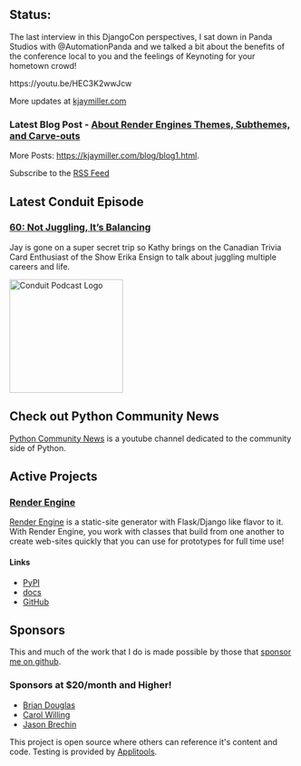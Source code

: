 ## Status:
<p>The last interview in this DjangoCon perspectives, I sat down in Panda Studios with @AutomationPanda and we talked a bit about the benefits of the conference local to you and the feelings of Keynoting for your hometown crowd!</p>

<p>https://youtu.be/HEC3K2wwJcw</p>

More updates at [kjaymiller.com](https://kjaymiller.com/microblog/microblog)

### Latest Blog Post - [About Render Engines Themes, Subthemes, and Carve-outs](https://kjaymiller.com/blog/about-render-engines-themes-subthemes-and-carve-outs.html)

More Posts: <https://kjaymiller.com/blog/blog1.html>.

Subscribe to the [RSS Feed](https://kjaymiller.com/allposts.rss)


## Latest Conduit Episode
### [60: Not Juggling, It’s Balancing](http://relay.fm/conduit/60)
Jay is gone on a super secret trip so Kathy brings on the Canadian Trivia Card Enthusiast of the Show Erika Ensign to talk about juggling multiple careers and life.

<img src="https://kjaymiller.s3-us-west-2.amazonaws.com/images/conduit_artwork.png" height="200" width="200" alt="Conduit Podcast Logo"/>

## Check out Python Community News
[Python Community News](https://youtube.com/@pycommunitynews) is a youtube channel dedicated to the community side of Python.

## Active Projects

### [Render Engine]
[Render Engine] is a static-site generator with Flask/Django like flavor to it.
With Render Engine, you work with classes that build from one another to create
web-sites quickly that you can use for prototypes for full time use!

#### Links
- [PyPI](https://pypi.org/project/render-engine)
- [docs](https://render-engine.readthedocs.io)
- [GitHub](https://github.com/kjaymiller/render_engine)

## Sponsors
This and much of the work that I do is made possible by those that [sponsor me
on github](https://github.com/sponsors/kjaymiller).

### Sponsors at $20/month and Higher!
- [Brian Douglas](https://github.com/bdougie)
- [Carol Willing](https://github.com/willingc)
- [Jason Brechin](https://github.com/brechin)


This project is open source where others can reference it's content and code. Testing is provided by [Applitools](https://www.applitools.com/).


[Render Engine]: https://render-engine.readthedocs.io